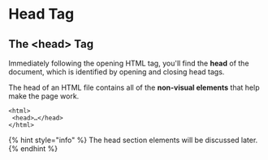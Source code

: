 # Head Tag

## The &lt;head&gt; Tag

Immediately following the opening HTML tag, you'll find the **head** of the document, which is identified by opening and closing head tags.   
  
The head of an HTML file contains all of the **non-visual elements** that help make the page work.

```text
<html>
 <head>…</head>
</html>
```

{% hint style="info" %}
The head section elements will be discussed later.
{% endhint %}

